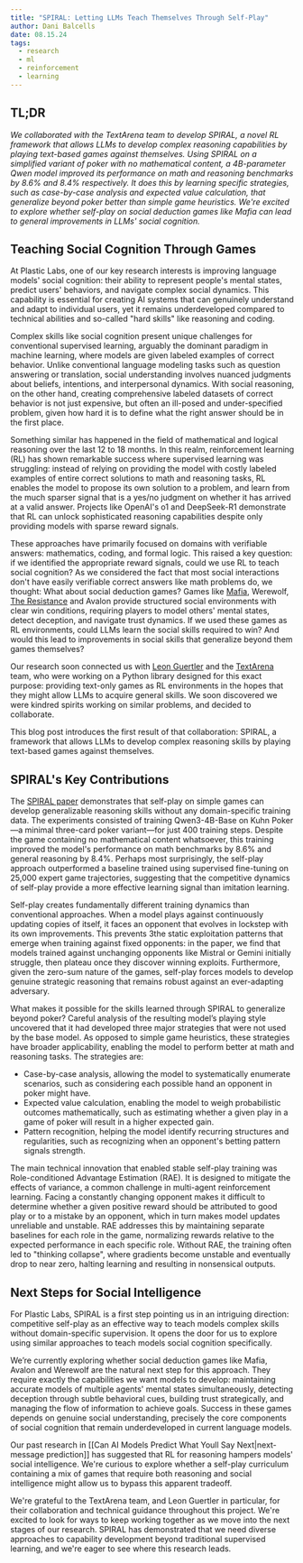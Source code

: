 ```yaml
---
title: "SPIRAL: Letting LLMs Teach Themselves Through Self-Play"
author: Dani Balcells
date: 08.15.24
tags:
  - research
  - ml
  - reinforcement
  - learning
---
```

## TL;DR
*We collaborated with the TextArena team to develop SPIRAL, a novel RL framework that allows LLMs to develop complex reasoning capabilities by playing text-based games against themselves. Using SPIRAL on a simplified variant of poker with no mathematical content, a 4B-parameter Qwen model improved its performance on math and reasoning benchmarks by 8.6% and 8.4% respectively. It does this by learning specific strategies, such as case-by-case analysis and expected value calculation, that generalize beyond poker better than simple game heuristics. We're excited to explore whether self-play on social deduction games like Mafia can lead to general improvements in LLMs' social cognition.*
## Teaching Social Cognition Through Games
At Plastic Labs, one of our key research interests is improving language models' social cognition: their ability to represent people's mental states, predict users' behaviors, and navigate complex social dynamics. This capability is essential for creating AI systems that can genuinely understand and adapt to individual users, yet it remains underdeveloped compared to technical abilities and so-called "hard skills" like reasoning and coding.

Complex skills like social cognition present unique challenges for conventional supervised learning, arguably the dominant paradigm in machine learning, where models are given labeled examples of correct behavior. Unlike conventional language modeling tasks such as question answering or translation, social understanding involves nuanced judgments about beliefs, intentions, and interpersonal dynamics. With social reasoning, on the other hand, creating comprehensive labeled datasets of correct behavior is not just expensive, but often an ill-posed and under-specified problem, given how hard it is to define what the right answer should be in the first place.

Something similar has happened in the field of mathematical and logical reasoning over the last 12 to 18 months. In this realm, reinforcement learning (RL) has shown remarkable success where supervised learning was struggling: instead of relying on providing the model with costly labeled examples of entire correct solutions to math and reasoning tasks, RL enables the model to propose its own solution to a problem, and learn from the much sparser signal that is a yes/no judgment on whether it has arrived at a valid answer. Projects like OpenAI's o1 and DeepSeek-R1 demonstrate that RL can unlock sophisticated reasoning capabilities despite only providing models with sparse reward signals. 

These approaches have primarily focused on domains with verifiable answers: mathematics, coding, and formal logic. This raised a key question: if we identified the appropriate reward signals, could we use RL to teach social cognition? As we considered the fact that most social interactions don't have easily verifiable correct answers like math problems do, we thought: What about social deduction games? Games like [Mafia](https://en.wikipedia.org/wiki/Mafia_(party_game)), Werewolf, [The Resistance](https://en.wikipedia.org/wiki/The_Resistance_(game)) and Avalon provide structured social environments with clear win conditions, requiring players to model others' mental states, detect deception, and navigate trust dynamics. If we used these games as RL environments, could LLMs learn the social skills required to win? And would this lead to improvements in social skills that generalize beyond them games themselves?

Our research soon connected us with [Leon Guertler](https://x.com/leonguertler) and the [TextArena](https://www.textarena.ai) team, who were working on a Python library designed for this exact purpose: providing text-only games as RL environments in the hopes that they might allow LLMs to acquire general skills. We soon discovered we were kindred spirits working on similar problems, and decided to collaborate.

This blog post introduces the first result of that collaboration: SPIRAL, a framework that allows LLMs to develop complex reasoning skills by playing text-based games against themselves. 

## SPIRAL's Key Contributions

The [SPIRAL paper](https://arxiv.org/abs/2506.24119) demonstrates that self-play on simple games can develop generalizable reasoning skills without any domain-specific training data. The experiments consisted of training Qwen3-4B-Base on Kuhn Poker—a minimal three-card poker variant—for just 400 training steps. Despite the game containing no mathematical content whatsoever, this training improved the model's performance on math benchmarks by 8.6% and general reasoning by 8.4%. Perhaps most surprisingly, the self-play approach outperformed a baseline trained using supervised fine-tuning on 25,000 expert game trajectories, suggesting that the competitive dynamics of self-play provide a more effective learning signal than imitation learning.

Self-play creates fundamentally different training dynamics than conventional approaches. When a model plays against continuously updating copies of itself, it faces an opponent that evolves in lockstep with its own improvements. This prevents 3the static exploitation patterns that emerge when training against fixed opponents: in the paper, we find that models trained against unchanging opponents like Mistral or Gemini initially struggle, then plateau once they discover winning exploits. Furthermore, given the zero-sum nature of the games, self-play forces models to develop genuine strategic reasoning that remains robust against an ever-adapting adversary.

What makes it possible for the skills learned through SPIRAL to generalize beyond poker? Careful analysis of the resulting model’s playing style uncovered that it had developed three major strategies that were not used by the base model. As opposed to simple game heuristics, these strategies have broader applicability, enabling the model to perform better at math and reasoning tasks. The strategies are:

- Case-by-case analysis, allowing the model to systematically enumerate scenarios, such as considering each possible hand an opponent in poker might have.
- Expected value calculation, enabling the model to weigh probabilistic outcomes mathematically, such as estimating whether a given play in a game of poker will result in a higher expected gain.
- Pattern recognition, helping the model identify recurring structures and regularities, such as recognizing when an opponent's betting pattern signals strength.

The main technical innovation that enabled stable self-play training was Role-conditioned Advantage Estimation (RAE). It is designed to mitigate the effects of variance, a common challenge in multi-agent reinforcement learning. Facing a constantly changing opponent makes it difficult to determine whether a given positive reward should be attributed to good play or to a mistake by an opponent, which in turn makes model updates unreliable and unstable. RAE addresses this by maintaining separate baselines for each role in the game, normalizing rewards relative to the expected performance in each specific role. Without RAE, the training often led to "thinking collapse", where gradients become unstable and eventually drop to near zero, halting learning and resulting in nonsensical outputs. 

## Next Steps for Social Intelligence

For Plastic Labs, SPIRAL is a first step pointing us in an intriguing direction: competitive self-play as an effective way to teach models complex skills without domain-specific supervision. It opens the door for us to explore using similar approaches to teach models social cognition specifically.

We’re currently exploring whether social deduction games like Mafia, Avalon and Werewolf are the natural next step for this approach. They require exactly the capabilities we want models to develop: maintaining accurate models of multiple agents' mental states simultaneously, detecting deception through subtle behavioral cues, building trust strategically, and managing the flow of information to achieve goals. Success in these games depends on genuine social understanding, precisely the core components of social cognition that remain underdeveloped in current language models.

Our past research in [[Can AI Models Predict What Youll Say Next|next-message prediction]] has suggested that RL for reasoning hampers models' social intelligence. We're curious to explore whether a self-play curriculum containing a mix of games that require both reasoning and social intelligence might allow us to bypass this apparent tradeoff.

We're grateful to the TextArena team, and Leon Guertler in particular, for their collaboration and technical guidance throughout this project. We're excited to look for ways to keep working together as we move into the next stages of our research. SPIRAL has demonstrated that we need diverse approaches to capability development beyond traditional supervised learning, and we're eager to see where this research leads.